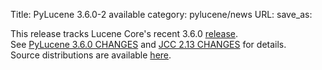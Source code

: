 Title: PyLucene 3.6.0-2 available
category: pylucene/news
URL: 
save_as: 

This release tracks Lucene Core's recent 3.6.0 <a href="https://lucene.apache.org/core/corenews.html">release</a>.<br/>
See <a href="https://svn.apache.org/repos/asf/lucene/pylucene/tags/pylucene_3_6_0/CHANGES">PyLucene 3.6.0 CHANGES</a> and <a href="https://svn.apache.org/repos/asf/lucene/pylucene/trunk/jcc/CHANGES">JCC 2.13 CHANGES</a> for details.<br/>
Source distributions are available <a href="https://archive.apache.org/dist/lucene/pylucene/">here</a>.


